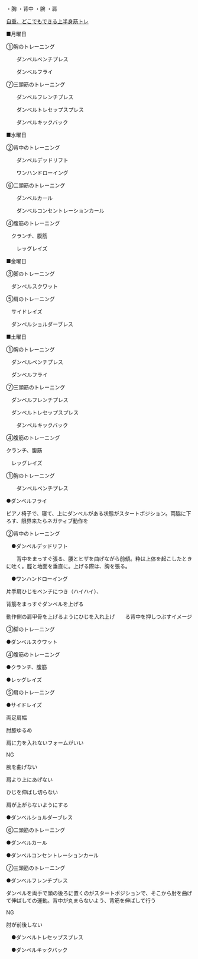・胸
・背中
・腕
・肩


[自重、どこでもできる上半身筋トレ](https://stretchpole-blog.com/upper-body-training-9196)

■月曜日

①胸のトレーニング

　　ダンベルベンチプレス
  
　　ダンベルフライ
  
⑦三頭筋のトレーニング

　　ダンベルフレンチプレス
  
　　ダンベルトレセップスプレス
  
　　ダンベルキックバック

■水曜日

②背中のトレーニング

　　ダンベルデッドリフト
  
　　ワンハンドローイング
  
⑥二頭筋のトレーニング

　　ダンベルカール
  
　　ダンベルコンセントレーションカール
  
④腹筋のトレーニング

　クランチ、腹筋
 
　　レッグレイズ

■金曜日

③脚のトレーニング

　ダンベルスクワット
 
⑤肩のトレーニング

　サイドレイズ
 
　ダンベルショルダーブレス

■土曜日

①胸のトレーニング

　ダンベルベンチプレス
 
　ダンベルフライ
 
⑦三頭筋のトレーニング

　ダンベルフレンチプレス
 
　ダンベルトレセップスプレス
 
　　ダンベルキックバック
  
④腹筋のトレーニング

クランチ、腹筋

　レッグレイズ




①胸のトレーニング

　　ダンベルベンチプレス
  
●ダンベルフライ

ピアノ椅子で、寝て、上にダンベルがある状態がスタートポジション。両脇に下ろす、限界来たらネガティブ動作を


②背中のトレーニング

　●ダンベルデッドリフト
 
　　背中をまっすぐ張る、腰とヒザを曲げながら前傾。粋は上体を起こしたときに吐く。脛と地面を垂直に。上げる際は、胸を張る。
  
　●ワンハンドローイング
 
片手肩ひじをベンチにつき（ハイハイ）、

背筋をまっすぐダンベルを上げる

動作側の肩甲骨を上げるようにひじを入れ上げ　　る背中を押しつぶすイメージ

③脚のトレーニング

●ダンベルスクワット

④腹筋のトレーニング

●クランチ、腹筋

●レッグレイズ

⑤肩のトレーニング

●サイドレイズ

両足肩幅

肘膝ゆるめ

肩に力を入れないフォームがいい

NG

腕を曲げない

肩より上にあげない

ひじを伸ばし切らない

肩が上がらないようにする

●ダンベルショルダーブレス

⑥二頭筋のトレーニング

●ダンベルカール

●ダンベルコンセントレーションカール

⑦三頭筋のトレーニング

●ダンベルフレンチプレス

ダンベルを両手で頭の後ろに置くのがスタートポジションで、そこから肘を曲げて伸ばしての運動。背中が丸まらないよう、背筋を伸ばして行う

NG

肘が前後しない

　●ダンベルトレセップスプレス
 
　●ダンベルキックバック
